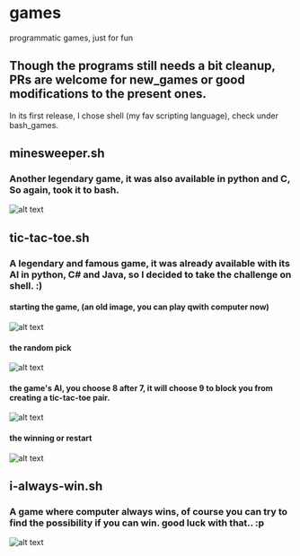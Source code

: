 # games
programmatic games, just for fun
## Though the programs still needs a bit cleanup, PRs are welcome for new_games or good modifications to the present ones.

In its first release, I chose shell (my fav scripting language), check under bash_games.
## minesweeper.sh
### Another legendary game, it was also available in python and C, So again, took it to bash.
![alt text](https://github.com/abhiTamrakar/games/blob/master/bash_games/minesweeper1.PNG "start mining")

## tic-tac-toe.sh
### A legendary and famous game, it was already available with its AI in python, C# and Java, so I decided to take the challenge on shell. :)
#### starting the game, (an old image, you can play qwith computer now)
![alt text](https://github.com/abhiTamrakar/games/blob/master/bash_games/tic-tac-toe-1.PNG "start the game")

#### the random pick
![alt text](https://github.com/abhiTamrakar/games/blob/master/bash_games/tic-tac-toe-2.PNG "the random pick")

#### the game's AI, you choose 8 after 7, it will choose 9 to block you from creating a tic-tac-toe pair.
![alt text](https://github.com/abhiTamrakar/games/blob/master/bash_games/tic-tac-toe-3.PNG "the AI")

#### the winning or restart
![alt text](https://github.com/abhiTamrakar/games/blob/master/bash_games/tic-tac-toe-4.PNG "the winning")

## i-always-win.sh
### A game where computer always wins, of course you can try to find the possibility if you can win. good luck with that.. :p
![alt text](https://github.com/abhiTamrakar/games/blob/master/bash_games/i-always-wins.PNG "i always win")
